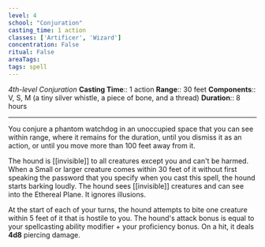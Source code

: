 ```yaml
---
level: 4
school: "Conjuration"
casting_time: 1 action
classes: ['Artificer', 'Wizard']
concentration: False
ritual: False
areaTags: 
tags: spell
---
```


_4th-level Conjuration_
**Casting Time**:: 1 action
**Range**:: 30 feet
**Components**:: V, S, M (a tiny silver whistle, a piece of bone, and a thread)
**Duration**:: 8 hours

---

You conjure a phantom watchdog in an unoccupied space that you can see within range, where it remains for the duration, until you dismiss it as an action, or until you move more than 100 feet away from it.

The hound is [[invisible]] to all creatures except you and can't be harmed. When a Small or larger creature comes within 30 feet of it without first speaking the password that you specify when you cast this spell, the hound starts barking loudly. The hound sees [[invisible]] creatures and can see into the Ethereal Plane. It ignores illusions.

At the start of each of your turns, the hound attempts to bite one creature within 5 feet of it that is hostile to you. The hound's attack bonus is equal to your spellcasting ability modifier + your proficiency bonus. On a hit, it deals **4d8** piercing damage.



